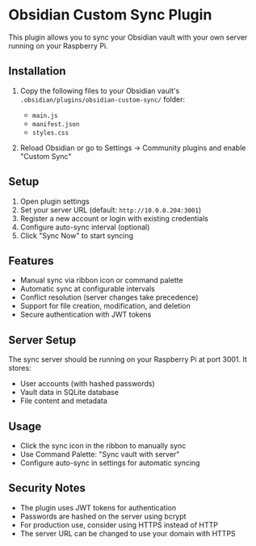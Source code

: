 # Obsidian Custom Sync Plugin

This plugin allows you to sync your Obsidian vault with your own server running on your Raspberry Pi.

## Installation

1. Copy the following files to your Obsidian vault's `.obsidian/plugins/obsidian-custom-sync/` folder:
   - `main.js`
   - `manifest.json`
   - `styles.css`

2. Reload Obsidian or go to Settings → Community plugins and enable "Custom Sync"

## Setup

1. Open plugin settings
2. Set your server URL (default: `http://10.0.0.204:3001`)
3. Register a new account or login with existing credentials
4. Configure auto-sync interval (optional)
5. Click "Sync Now" to start syncing

## Features

- Manual sync via ribbon icon or command palette
- Automatic sync at configurable intervals
- Conflict resolution (server changes take precedence)
- Support for file creation, modification, and deletion
- Secure authentication with JWT tokens

## Server Setup

The sync server should be running on your Raspberry Pi at port 3001. It stores:
- User accounts (with hashed passwords)
- Vault data in SQLite database
- File content and metadata

## Usage

- Click the sync icon in the ribbon to manually sync
- Use Command Palette: "Sync vault with server"
- Configure auto-sync in settings for automatic syncing

## Security Notes

- The plugin uses JWT tokens for authentication
- Passwords are hashed on the server using bcrypt
- For production use, consider using HTTPS instead of HTTP
- The server URL can be changed to use your domain with HTTPS